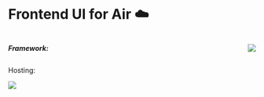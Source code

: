 # Frontend UI for Air ☁️

<h5 style="display: flex; justify-content: space-between; margin: 0; padding: 0;">
<p>Framework: </p>
  <p><img src="https://img.shields.io/badge/-React-white?style=flat-square&logo=react" /></p>
</h5>

<p>Hosting: </p>
<p><img src="https://img.shields.io/badge/-Firebase-white?style=flat-square&logo=firebase&logoColor=FFCB2D" /></p>
</h5>
